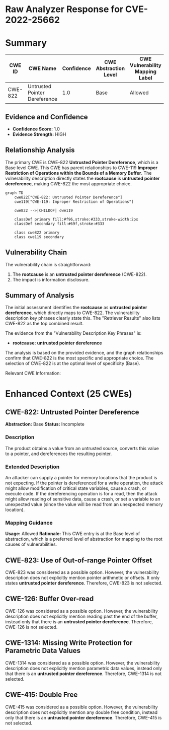 # Raw Analyzer Response for CVE-2022-25662

# Summary
| CWE ID | CWE Name | Confidence | CWE Abstraction Level | CWE Vulnerability Mapping Label | CWE-Vulnerability Mapping Notes |
|---|---|---|---|---|---|
| CWE-822 | Untrusted Pointer Dereference | 1.0 | Base | Allowed | Primary CWE |

## Evidence and Confidence

*   **Confidence Score:** 1.0
*   **Evidence Strength:** HIGH

## Relationship Analysis
The primary CWE is CWE-822 **Untrusted Pointer Dereference**, which is a Base level CWE. This CWE has parent relationships to CWE-119 **Improper Restriction of Operations within the Bounds of a Memory Buffer**. The vulnerability description directly states the **rootcause** is **untrusted pointer dereference**, making CWE-822 the most appropriate choice.

```mermaid
graph TD
    cwe822["CWE-822: Untrusted Pointer Dereference"]
    cwe119["CWE-119: Improper Restriction of Operations"]
    
    cwe822 -->|CHILDOF| cwe119
    
    classDef primary fill:#f96,stroke:#333,stroke-width:2px
    classDef secondary fill:#69f,stroke:#333
    
    class cwe822 primary
    class cwe119 secondary
```

## Vulnerability Chain
The vulnerability chain is straightforward:
1.  The **rootcause** is an **untrusted pointer dereference** (CWE-822).
2.  The impact is information disclosure.

## Summary of Analysis
The initial assessment identifies the **rootcause** as **untrusted pointer dereference**, which directly maps to CWE-822. The vulnerability description key phrases clearly state this. The "Retriever Results" also lists CWE-822 as the top combined result.

The evidence from the "Vulnerability Description Key Phrases" is:
- **rootcause:** **untrusted pointer dereference**

The analysis is based on the provided evidence, and the graph relationships confirm that CWE-822 is the most specific and appropriate choice. The selection of CWE-822 is at the optimal level of specificity (Base).

Relevant CWE Information:

# Enhanced Context (25 CWEs)

## CWE-822: Untrusted Pointer Dereference
**Abstraction:** Base
**Status:** Incomplete

### Description
The product obtains a value from an untrusted source, converts this value to a pointer, and dereferences the resulting pointer.

### Extended Description


An attacker can supply a pointer for memory locations that the product is not expecting. If the pointer is dereferenced for a write operation, the attack might allow modification of critical state variables, cause a crash, or execute code. If the dereferencing operation is for a read, then the attack might allow reading of sensitive data, cause a crash, or set a variable to an unexpected value (since the value will be read from an unexpected memory location).

### Mapping Guidance
**Usage:** Allowed
**Rationale:** This CWE entry is at the Base level of abstraction, which is a preferred level of abstraction for mapping to the root causes of vulnerabilities.

## CWE-823: Use of Out-of-range Pointer Offset
CWE-823 was considered as a possible option. However, the vulnerability description does not explicitly mention pointer arithmetic or offsets. It only states **untrusted pointer dereference**. Therefore, CWE-823 is not selected.

## CWE-126: Buffer Over-read
CWE-126 was considered as a possible option. However, the vulnerability description does not explicitly mention reading past the end of the buffer, instead only that there is an **untrusted pointer dereference**. Therefore, CWE-126 is not selected.

## CWE-1314: Missing Write Protection for Parametric Data Values
CWE-1314 was considered as a possible option. However, the vulnerability description does not explicitly mention parametric data values, instead only that there is an **untrusted pointer dereference**. Therefore, CWE-1314 is not selected.

## CWE-415: Double Free
CWE-415 was considered as a possible option. However, the vulnerability description does not explicitly mention any double free condition, instead only that there is an **untrusted pointer dereference**. Therefore, CWE-415 is not selected.